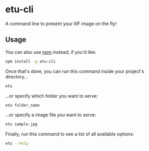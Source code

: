 # etu-cli
A command line to present your IIIF image on the fly!

## Usage
You can also use [npm](https://www.npmjs.com/) instead, if you'd like:

```bash
npm install -g etu-cli
```

Once that's done, you can run this command inside your project's directory...

```bash
etu
```

...or specify which folder you want to serve:

```bash
etu folder_name
```

...or specify a image file you want to serve:

```bash
etu sample.jpg
```

Finally, run this command to see a list of all available options:

```bash
etu --help
```
